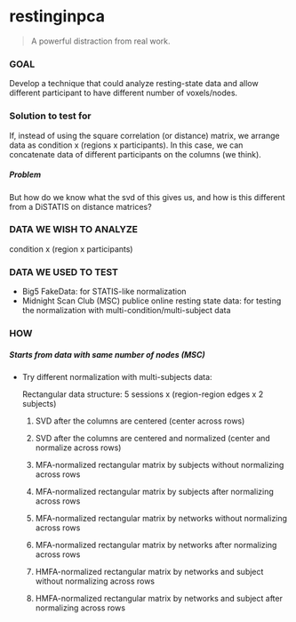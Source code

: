 # restinginpca

> A powerful distraction from real work.

### GOAL
Develop a technique that could analyze resting-state data and allow different participant to have different number of voxels/nodes.

### Solution to test for
If, instead of using the square correlation (or distance) matrix, we arrange data as condition x (regions x participants). In this case, we can concatenate data of different participants on the columns (we think).
##### Problem
But how do we know what the svd of this gives us, and how is this different from a DiSTATIS on distance matrices? 

### DATA WE WISH TO ANALYZE
condition x (region x participants)

### DATA WE USED TO TEST
+ Big5 FakeData: for STATIS-like normalization
+ Midnight Scan Club (MSC) publice online resting state data: for testing the normalization with multi-condition/multi-subject data

### HOW
##### Starts from data with same number of nodes (MSC)

+ Try different normalization with multi-subjects data:

  Rectangular data structure: 5 sessions x (region-region edges x 2 subjects)

  1. SVD after the columns are centered (center across rows)

  2. SVD after the columns are centered and normalized (center and normalize across rows)

  3. MFA-normalized rectangular matrix by subjects without normalizing across rows

  4. MFA-normalized rectangular matrix by subjects after normalizing across rows

  5. MFA-normalized rectangular matrix by networks without normalizing across rows

  6. MFA-normalized rectangular matrix by networks after normalizing across rows

  7. HMFA-normalized rectangular matrix by networks and subject without normalizing across rows

  8. HMFA-normalized rectangular matrix by networks and subject after normalizing across rows
